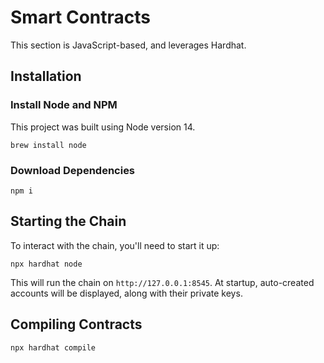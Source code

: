# Smart Contracts

This section is JavaScript-based, and leverages Hardhat.

## Installation

### Install Node and NPM

This project was built using Node version 14.

```shell
brew install node
```

### Download Dependencies

```shell
npm i
```

## Starting the Chain

To interact with the chain, you'll need to start it up:

```shell
npx hardhat node
```

This will run the chain on `http://127.0.0.1:8545`. At startup, auto-created accounts will be displayed, along with their private keys.

## Compiling Contracts

```shell
npx hardhat compile
```
